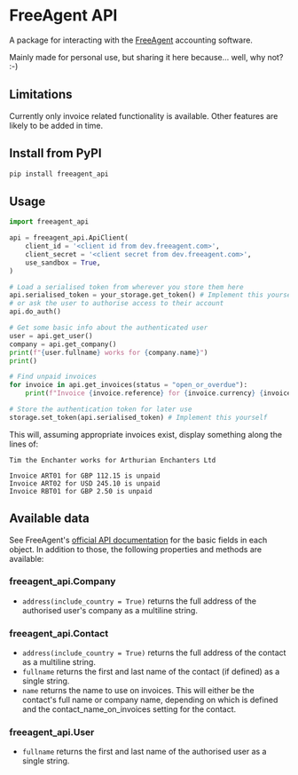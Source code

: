 # FreeAgent API

A package for interacting with the [FreeAgent](https://freeagent.com/)
accounting software.

Mainly made for personal use, but sharing it here because... well, why not? :-)

## Limitations

Currently only invoice related functionality is available. Other features are
likely to be added in time.

## Install from PyPI

```sh
pip install freeagent_api
```

## Usage

```python
import freeagent_api

api = freeagent_api.ApiClient(
    client_id = '<client id from dev.freeagent.com>',
    client_secret = '<client secret from dev.freeagent.com>',
    use_sandbox = True,
)

# Load a serialised token from wherever you store them here
api.serialised_token = your_storage.get_token() # Implement this yourself
# or ask the user to authorise access to their account
api.do_auth()

# Get some basic info about the authenticated user
user = api.get_user()
company = api.get_company()
print(f"{user.fullname} works for {company.name}")
print()

# Find unpaid invoices
for invoice in api.get_invoices(status = "open_or_overdue"):
    print(f"Invoice {invoice.reference} for {invoice.currency} {invoice.total_value} is unpaid")

# Store the authentication token for later use
storage.set_token(api.serialised_token) # Implement this yourself
```

This will, assuming appropriate invoices exist, display something along the
lines of:

```text
Tim the Enchanter works for Arthurian Enchanters Ltd

Invoice ART01 for GBP 112.15 is unpaid
Invoice ART02 for USD 245.10 is unpaid
Invoice RBT01 for GBP 2.50 is unpaid
```

## Available data

See FreeAgent's [official API documentation](https://dev.freeagent.com/docs/)
for the basic fields in each object. In addition to those, the following
properties and methods are available:

### freeagent_api.Company

-   `address(include_country = True)` returns the full address of the authorised
    user's company as a multiline string.

### freeagent_api.Contact

-   `address(include_country = True)` returns the full address of the contact
    as a multiline string.
-   `fullname` returns the first and last name of the contact (if defined) as a
    single string.
-   `name` returns the name to use on invoices. This will either be the
    contact's full name or company name, depending on which is defined and the
    contact_name_on_invoices setting for the contact.

### freeagent_api.User

-   `fullname` returns the first and last name of the authorised user as a
    single string.
